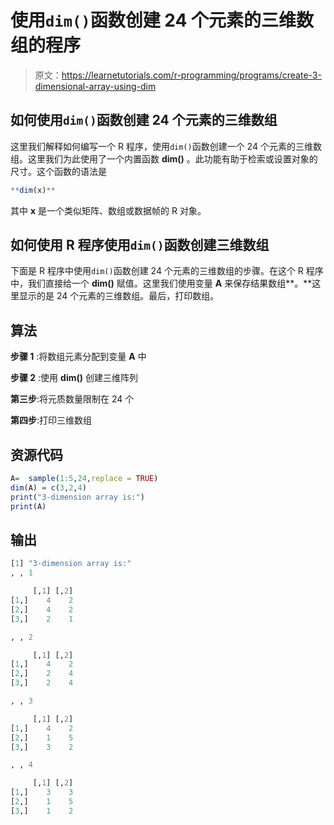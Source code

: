 # 使用`dim()`函数创建 24 个元素的三维数组的程序

> 原文：<https://learnetutorials.com/r-programming/programs/create-3-dimensional-array-using-dim>

## 如何使用`dim()`函数创建 24 个元素的三维数组

这里我们解释如何编写一个 R 程序，使用`dim()`函数创建一个 24 个元素的三维数组。这里我们为此使用了一个内置函数 **dim()** 。此功能有助于检索或设置对象的尺寸。这个函数的语法是

```r
**dim(x)** 

```

其中 **x** 是一个类似矩阵、数组或数据帧的 R 对象。

## 如何使用 R 程序使用`dim()`函数创建三维数组

下面是 R 程序中使用`dim()`函数创建 24 个元素的三维数组的步骤。在这个 R 程序中，我们直接给一个 **dim()** 赋值。这里我们使用变量 **A** 来保存结果数组**。**这里显示的是 24 个元素的三维数组。最后，打印数组。

## 算法

**步骤 1** :将数组元素分配到变量 **A** 中

**步骤 2** :使用 **dim()** 创建三维阵列

**第三步**:将元质数量限制在 24 个

**第四步**:打印三维数组

## 资源代码

```r
A=  sample(1:5,24,replace = TRUE)
dim(A) = c(3,2,4)
print("3-dimension array is:")
print(A)

```

## 输出

```r
[1] "3-dimension array is:"
, , 1

     [,1] [,2]
[1,]    4    2
[2,]    4    2
[3,]    2    1

, , 2

     [,1] [,2]
[1,]    4    2
[2,]    2    4
[3,]    2    4

, , 3

     [,1] [,2]
[1,]    4    2
[2,]    1    5
[3,]    3    2

, , 4

     [,1] [,2]
[1,]    3    3
[2,]    1    5
[3,]    1    2 
```